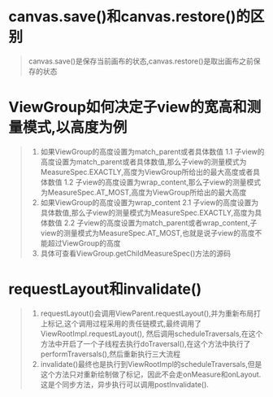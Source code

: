 # canvas.save()和canvas.restore()的区别
> canvas.save()是保存当前画布的状态,canvas.restore()是取出画布之前保存的状态

# ViewGroup如何决定子view的宽高和测量模式,以高度为例
> 1. 如果ViewGroup的高度设置为match_parent或者具体数值
        1.1 子view的高度设置为match_parent或者具体数值,那么子view的测量模式为MeasureSpec.EXACTLY,高度为ViewGroup所给出的最大高度或者具体数值
        1.2 子view的高度设置为wrap_content,那么子view的测量模式为MeasureSpec.AT_MOST,高度为ViewGroup所给出的最大高度
 > 2. 如果ViewGroup的高度设置为wrap_content
        2.1 子view的高度设置为具体数值,那么子view的测量模式为MeasureSpec.EXACTLY,高度为具体数值
        2.2 子view的高度设置为match_parent或者wrap_content,子view的测量模式为MeasureSpec.AT_MOST,也就是说子view的高度不能超过ViewGroup的高度
  > 3. 具体可查看ViewGroup.getChildMeasureSpec()方法的源码

  # requestLayout和invalidate()
  > 1.  requestLayout()会调用ViewParent.requestLayout(),并为重新布局打上标记,这个调用过程采用的责任链模式,最终调用了ViewRootImpl.requestLayout(),
  >      然后调用scheduleTraversals,在这个方法中开启了一个子线程去执行doTraversal(),在这个方法中执行了performTraversals(),然后重新执行三大流程
  > 2. invalidate()最终也是执行到ViewRootImpl的scheduleTraversals,但是这个方法只对重新绘制做了标记，因此不会走onMeasure和onLayout.这是个同步方法，异步执行可以调用postInvalidate().
